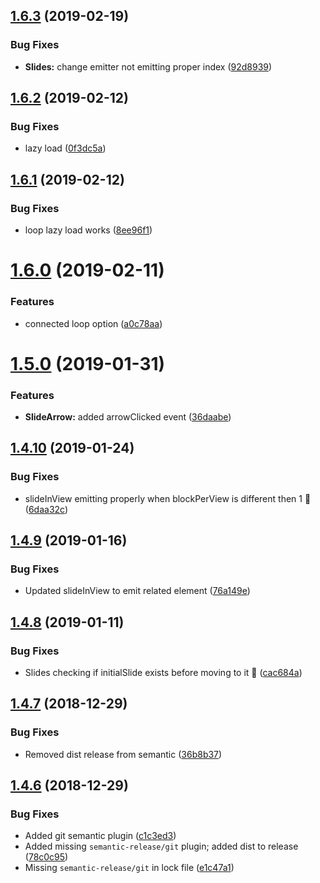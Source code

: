 ## [1.6.3](https://github.com/Jaspero/ng-slider/compare/v1.6.2...v1.6.3) (2019-02-19)


### Bug Fixes

* **Slides:** change emitter not emitting proper index ([92d8939](https://github.com/Jaspero/ng-slider/commit/92d8939))

## [1.6.2](https://github.com/Jaspero/ng-slider/compare/v1.6.1...v1.6.2) (2019-02-12)


### Bug Fixes

* lazy load ([0f3dc5a](https://github.com/Jaspero/ng-slider/commit/0f3dc5a))

## [1.6.1](https://github.com/Jaspero/ng-slider/compare/v1.6.0...v1.6.1) (2019-02-12)


### Bug Fixes

* loop lazy load works ([8ee96f1](https://github.com/Jaspero/ng-slider/commit/8ee96f1))

# [1.6.0](https://github.com/Jaspero/ng-slider/compare/v1.5.0...v1.6.0) (2019-02-11)


### Features

* connected loop option ([a0c78aa](https://github.com/Jaspero/ng-slider/commit/a0c78aa))

# [1.5.0](https://github.com/Jaspero/ng-slider/compare/v1.4.10...v1.5.0) (2019-01-31)


### Features

* **SlideArrow:** added arrowClicked event ([36daabe](https://github.com/Jaspero/ng-slider/commit/36daabe))

## [1.4.10](https://github.com/Jaspero/ng-slider/compare/v1.4.9...v1.4.10) (2019-01-24)


### Bug Fixes

* slideInView emitting properly when blockPerView is different then 1 :bug: ([6daa32c](https://github.com/Jaspero/ng-slider/commit/6daa32c))

## [1.4.9](https://github.com/Jaspero/ng-slider/compare/v1.4.8...v1.4.9) (2019-01-16)


### Bug Fixes

* Updated slideInView to emit related element ([76a149e](https://github.com/Jaspero/ng-slider/commit/76a149e))

## [1.4.8](https://github.com/Jaspero/ng-slider/compare/v1.4.7...v1.4.8) (2019-01-11)


### Bug Fixes

* Slides checking if initialSlide exists before moving to it :bug: ([cac684a](https://github.com/Jaspero/ng-slider/commit/cac684a))

## [1.4.7](https://github.com/Jaspero/ng-slider/compare/v1.4.6...v1.4.7) (2018-12-29)


### Bug Fixes

* Removed dist release from semantic ([36b8b37](https://github.com/Jaspero/ng-slider/commit/36b8b37))

## [1.4.6](https://github.com/Jaspero/ng-slider/compare/v1.4.5...v1.4.6) (2018-12-29)


### Bug Fixes

* Added git semantic plugin ([c1c3ed3](https://github.com/Jaspero/ng-slider/commit/c1c3ed3))
* Added missing `semantic-release/git` plugin; added dist to release ([78c0c95](https://github.com/Jaspero/ng-slider/commit/78c0c95))
* Missing `semantic-release/git` in lock file ([e1c47a1](https://github.com/Jaspero/ng-slider/commit/e1c47a1))
